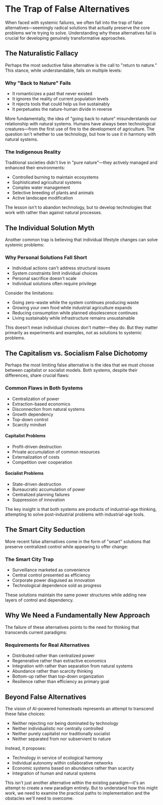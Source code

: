 # The Trap of False Alternatives

When faced with systemic failures, we often fall into the trap of false alternatives—seemingly radical solutions that actually preserve the core problems we're trying to solve. Understanding why these alternatives fail is crucial for developing genuinely transformative approaches.

## The Naturalistic Fallacy

Perhaps the most seductive false alternative is the call to "return to nature." This stance, while understandable, fails on multiple levels:

### Why "Back to Nature" Fails
- It romanticizes a past that never existed
- It ignores the reality of current population levels
- It rejects tools that could help us live sustainably
- It perpetuates the nature-human divide in reverse

More fundamentally, the idea of "going back to nature" misunderstands our relationship with natural systems. Humans have always been technological creatures—from the first use of fire to the development of agriculture. The question isn't whether to use technology, but how to use it in harmony with natural systems.

### The Indigenous Reality
Traditional societies didn't live in "pure nature"—they actively managed and enhanced their environments:
- Controlled burning to maintain ecosystems
- Sophisticated agricultural systems
- Complex water management
- Selective breeding of plants and animals
- Active landscape modification

The lesson isn't to abandon technology, but to develop technologies that work with rather than against natural processes.

## The Individual Solution Myth

Another common trap is believing that individual lifestyle changes can solve systemic problems:

### Why Personal Solutions Fall Short
- Individual actions can't address structural issues
- System constraints limit individual choices
- Personal sacrifice doesn't scale
- Individual solutions often require privilege

Consider the limitations:
- Going zero-waste while the system continues producing waste
- Growing your own food while industrial agriculture expands
- Reducing consumption while planned obsolescence continues
- Living sustainably while infrastructure remains unsustainable

This doesn't mean individual choices don't matter—they do. But they matter primarily as experiments and examples, not as solutions to systemic problems.

## The Capitalism vs. Socialism False Dichotomy

Perhaps the most limiting false alternative is the idea that we must choose between capitalist or socialist models. Both systems, despite their differences, share crucial flaws:

### Common Flaws in Both Systems
- Centralization of power
- Extraction-based economics
- Disconnection from natural systems
- Growth dependency
- Top-down control
- Scarcity mindset

#### Capitalist Problems
- Profit-driven destruction
- Private accumulation of common resources
- Externalization of costs
- Competition over cooperation

#### Socialist Problems
- State-driven destruction
- Bureaucratic accumulation of power
- Centralized planning failures
- Suppression of innovation

The key insight is that both systems are products of industrial-age thinking, attempting to solve post-industrial problems with industrial-age tools.

## The Smart City Seduction

More recent false alternatives come in the form of "smart" solutions that preserve centralized control while appearing to offer change:

### The Smart City Trap
- Surveillance marketed as convenience
- Central control presented as efficiency
- Corporate power disguised as innovation
- Technological dependence sold as progress

These solutions maintain the same power structures while adding new layers of control and dependency.

## Why We Need a Fundamentally New Approach

The failure of these alternatives points to the need for thinking that transcends current paradigms:

### Requirements for Real Alternatives
- Distributed rather than centralized power
- Regenerative rather than extractive economics
- Integration with rather than separation from natural systems
- Abundance rather than scarcity thinking
- Bottom-up rather than top-down organization
- Resilience rather than efficiency as primary goal

## Beyond False Alternatives

The vision of AI-powered homesteads represents an attempt to transcend these false choices:
- Neither rejecting nor being dominated by technology
- Neither individualistic nor centrally controlled
- Neither purely capitalist nor traditionally socialist
- Neither separated from nor subservient to nature

Instead, it proposes:
- Technology in service of ecological harmony
- Individual autonomy within collaborative networks
- Economic systems based on abundance rather than scarcity
- Integration of human and natural systems

This isn't just another alternative within the existing paradigm—it's an attempt to create a new paradigm entirely. But to understand how this might work, we need to examine the practical paths to implementation and the obstacles we'll need to overcome.

